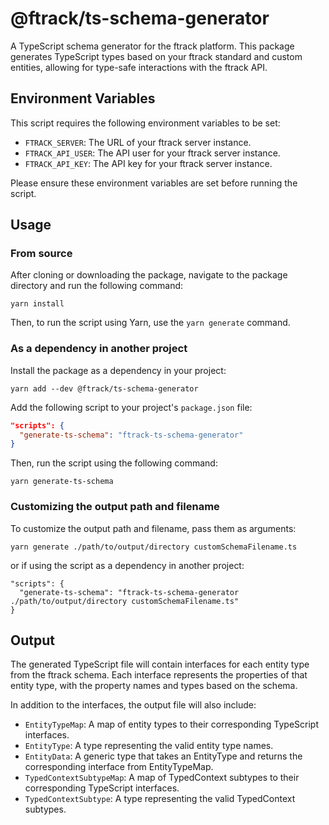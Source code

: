 # @ftrack/ts-schema-generator

A TypeScript schema generator for the ftrack platform. This package generates TypeScript types based on your ftrack standard and custom entities, allowing for type-safe interactions with the ftrack API.

## Environment Variables

This script requires the following environment variables to be set:

- `FTRACK_SERVER`: The URL of your ftrack server instance.
- `FTRACK_API_USER`: The API user for your ftrack server instance.
- `FTRACK_API_KEY`: The API key for your ftrack server instance.

Please ensure these environment variables are set before running the script.

## Usage

### From source

After cloning or downloading the package, navigate to the package directory and run the following command:

```
yarn install
```

Then, to run the script using Yarn, use the `yarn generate` command.

### As a dependency in another project

Install the package as a dependency in your project:

```
yarn add --dev @ftrack/ts-schema-generator
```

Add the following script to your project's `package.json` file:

```json
"scripts": {
  "generate-ts-schema": "ftrack-ts-schema-generator"
}
```

Then, run the script using the following command:

```
yarn generate-ts-schema
```

### Customizing the output path and filename

To customize the output path and filename, pass them as arguments:

```
yarn generate ./path/to/output/directory customSchemaFilename.ts
```

or if using the script as a dependency in another project:

```
"scripts": {
  "generate-ts-schema": "ftrack-ts-schema-generator ./path/to/output/directory customSchemaFilename.ts"
}
```

## Output

The generated TypeScript file will contain interfaces for each entity type from the ftrack schema. Each interface represents the properties of that entity type, with the property names and types based on the schema.

In addition to the interfaces, the output file will also include:

- `EntityTypeMap`: A map of entity types to their corresponding TypeScript interfaces.
- `EntityType`: A type representing the valid entity type names.
- `EntityData`: A generic type that takes an EntityType and returns the corresponding interface from EntityTypeMap.
- `TypedContextSubtypeMap`: A map of TypedContext subtypes to their corresponding TypeScript interfaces.
- `TypedContextSubtype`: A type representing the valid TypedContext subtypes.
